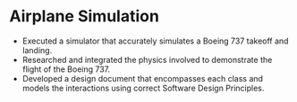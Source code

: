 # Airplane Simulation

- Executed a simulator that accurately simulates a Boeing 737 takeoff and landing.
- Researched and integrated the physics involved to demonstrate the flight of the Boeing 737.
- Developed a design document that encompasses each class and models the interactions using correct Software Design
Principles.
